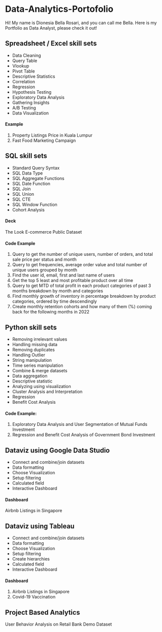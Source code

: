 # Data-Analytics-Portofolio

Hi! My name is Dionesia Bella Rosari, and you can call me Bella. Here is my Portfolio as Data Analyst, please check it out!

## Spreadsheet / Excel skill sets
- Data Cleaning
- Query Table
- Vlookup
- Pivot Table
- Descriptive Statistics
- Correlation
- Regression
- Hypothesis Testing
- Exploratory Data Analysis
- Gathering Insights
- A/B Testing
- Data Visualization

#### Example
1. Property Listings Price in Kuala Lumpur
2. Fast Food Marketing Campaign
  
## SQL skill sets
- Standard Query Syntax
- SQL Data Type
- SQL Aggregate Functions
- SQL Date Function
- SQL Join
- SQL Union
- SQL CTE
- SQL Window Function
- Cohort Analysis

#### Deck
The Look E-commerce Public Dataset

#### Code Example
1. Query to get the number of unique users, number of orders, and total sale price per status and month
2. Query to get frequencies, average order value and total number of unique users grouped by month
3. Find the user id, email, first and last name of users
4. Get the top 5 least and most profitable product over all time
5. Query to get MTD of total profit in each product categories of past 3 months breakdown by month and categories
6. Find monthly growth of inventory in percentage breakdown by product categories, ordered by time descendingly
7. Create monthly retention cohorts and how many of them (%) coming back for the following months in 2022 
  
  
## Python skill sets
- Removing irrelevant values
- Handling missing data
- Removing duplicates
- Handling Outlier
- String manipulation
- Time series manipulation
- Combine & merge datasets
- Data aggregation
- Descriptive statistic
- Analyzing using visualization
- Cluster Analysis and Interpretation
- Regression
- Benefit Cost Analysis

#### Code Example:
1. Exploratory Data Analysis and User Segmentation of Mutual Funds Investment
2. Regression and Benefit Cost Analysis of Government Bond Investment


## Dataviz using Google Data Studio
- Connect and combine/join datasets
- Data formatting
- Choose Visualization
- Setup filtering
- Calculated field
- Interactive Dashboard

#### Dashboard
Airbnb Listings in Singapore


## Dataviz using Tableau
- Connect and combine/join datasets
- Data formatting
- Choose Visualization
- Setup filtering
- Create hierarchies
- Calculated field
- Interactive Dashboard

#### Dashboard
1. Airbnb Listings in Singapore
2. Covid-19 Vaccination


## Project Based Analytics
User Behavior Analysis on Retail Bank Demo Dataset
